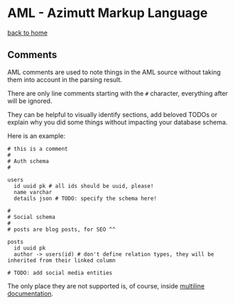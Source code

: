 # AML - Azimutt Markup Language

[back to home](./README.md)


## Comments

AML comments are used to note things in the AML source without taking them into account in the parsing result.

There are only line comments starting with the `#` character, everything after will be ignored.

They can be helpful to visually identify sections, add beloved TODOs or explain why you did some things without impacting your database schema.

Here is an example:

```aml
# this is a comment
#
# Auth schema
#

users
  id uuid pk # all ids should be uuid, please!
  name varchar
  details json # TODO: specify the schema here!

#
# Social schema
#
# posts are blog posts, for SEO ^^

posts
  id uuid pk
  author -> users(id) # don't define relation types, they will be inherited from their linked column

# TODO: add social media entities
```

The only place they are not supported is, of course, inside [multiline documentation](./documentation.md#multiline-documentation).
